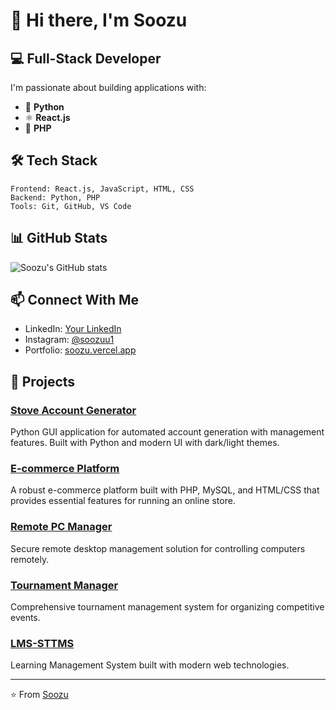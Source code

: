 # 👋 Hi there, I'm Soozu

## 💻 Full-Stack Developer

I'm passionate about building applications with:

- 🐍 **Python**
- ⚛️ **React.js**
- 🐘 **PHP**

## 🛠️ Tech Stack

```
Frontend: React.js, JavaScript, HTML, CSS
Backend: Python, PHP
Tools: Git, GitHub, VS Code
```

## 📊 GitHub Stats

![Soozu's GitHub stats](https://github-readme-stats.vercel.app/api?username=Soozu&show_icons=true&theme=radical)

## 📫 Connect With Me

- LinkedIn: [Your LinkedIn](#)
- Instagram: [@soozuu1](https://www.instagram.com/soozuu1/)
- Portfolio: [soozu.vercel.app](https://soozu.vercel.app/)

## 🚀 Projects

### [Stove Account Generator](https://github.com/Soozu/stove-account-generator)
Python GUI application for automated account generation with management features. Built with Python and modern UI with dark/light themes.

### [E-commerce Platform](https://github.com/Soozu/ecommerce)
A robust e-commerce platform built with PHP, MySQL, and HTML/CSS that provides essential features for running an online store.

### [Remote PC Manager](https://github.com/Soozu/Remote-pc)
Secure remote desktop management solution for controlling computers remotely.

### [Tournament Manager](https://github.com/Soozu/Tournamenr-manager)
Comprehensive tournament management system for organizing competitive events.

### [LMS-STTMS](https://github.com/Soozu/LMS-STTMS)
Learning Management System built with modern web technologies.

---

⭐️ From [Soozu](https://github.com/Soozu) 
